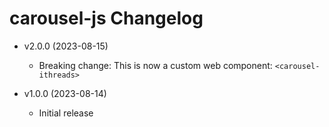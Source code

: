 # carousel-js Changelog

  - v2.0.0 (2023-08-15)
    - Breaking change: This is now a custom web component: `<carousel-ithreads>`

  - v1.0.0 (2023-08-14)
    - Initial release
